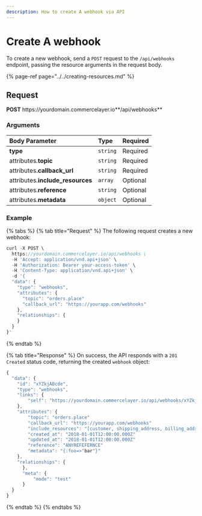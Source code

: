 ```yaml
---
description: How to create A webhook via API
---
```


# Create A webhook

To create a new webhook, send a `POST` request to the `/api/webhooks` endpoint, passing the resource arguments in the request body.

{% page-ref page="../../creating-resources.md" %}

## Request

**POST** https://<i></i>yourdomain.commercelayer.io**/api/webhooks**

### Arguments

| Body Parameter | Type | Required |
| :--- | :--- | :--- |
| **type** | `string` | Required |
| attributes.**topic** | `string` | Required |
| attributes.**callback_url** | `string` | Required |
| attributes.**include_resources** | `array` | Optional |
| attributes.**reference** | `string` | Optional |
| attributes.**metadata** | `object` | Optional |

### Example

{% tabs %}
{% tab title="Request" %}
The following request creates a new webhook:

```javascript
curl -X POST \
  https://yourdomain.commercelayer.io/api/webhooks \
  -H 'Accept: application/vnd.api+json' \
  -H 'Authorization: Bearer your-access-token' \
  -H 'Content-Type: application/vnd.api+json' \
  -d '{
  "data": {
    "type": "webhooks",
    "attributes": {
      "topic": "orders.place"
      "callback_url": "https://yourapp.com/webhooks"
    },
    "relationships": {
    }
  }
}'
```
{% endtab %}

{% tab title="Response" %}
On success, the API responds with a `201 Created` status code, returning the created `webhook` object:

```javascript
{
  "data": {
    "id": "xYZkjABcde",
    "type": "webhooks",
    "links": {
        "self": "https://yourdomain.commercelayer.io/api/webhooks/xYZkjABcde"
    },
    "attributes": {
        "topic": "orders.place"
        "callback_url": "https://yourapp.com/webhooks"
        "include_resources": "[customer, shipping_address, billing_address]"
        "created_at": "2018-01-01T12:00:00.000Z"
        "updated_at": "2018-01-01T12:00:00.000Z"
        "reference": "ANYREFEFERNCE"
        "metadata": "{:foo=>"bar"}"
    },
    "relationships": {
      },
      "meta": {
          "mode": "test"
      }
  }
}
```
{% endtab %}
{% endtabs %}
